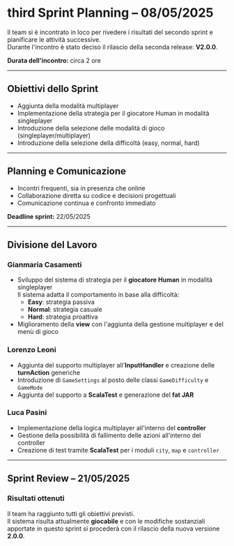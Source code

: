 # third Sprint Planning – 08/05/2025

Il team si è incontrato in loco per rivedere i risultati del secondo sprint e pianificare le attività successive.  
Durante l'incontro è stato deciso il rilascio della seconda release: **V2.0.0**.

**Durata dell'incontro:** circa 2 ore

---

## Obiettivi dello Sprint

- Aggiunta della modalità multiplayer
- Implementazione della strategia per il giocatore Human in modalità singleplayer
- Introduzione della selezione delle modalità di gioco (singleplayer/multiplayer)
- Introduzione della selezione della difficoltà (easy, normal, hard)

---

## Planning e Comunicazione

- Incontri frequenti, sia in presenza che online
- Collaborazione diretta su codice e decisioni progettuali
- Comunicazione continua e confronto immediato

**Deadline sprint:** 22/05/2025

---

## Divisione del Lavoro

### Gianmaria Casamenti

- Sviluppo del sistema di strategia per il **giocatore Human** in modalità singleplayer  
  Il sistema adatta il comportamento in base alla difficoltà:
    - **Easy**: strategia passiva
    - **Normal**: strategia casuale
    - **Hard**: strategia proattiva
- Miglioramento della **view** con l'aggiunta della gestione multiplayer e del menù di gioco

### Lorenzo Leoni

- Aggiunta del supporto multiplayer all'**InputHandler** e creazione delle **turnAction** generiche
- Introduzione di `GameSettings` al posto delle classi `GameDifficulty` e `GameMode`
- Aggiunta del supporto a **ScalaTest** e generazione del **fat JAR**

### Luca Pasini

- Implementazione della logica multiplayer all'interno del **controller**
- Gestione della possibilità di fallimento delle azioni all'interno del controller
- Creazione di test tramite **ScalaTest** per i moduli `city`, `map` e `controller`

---

## Sprint Review – 21/05/2025

### Risultati ottenuti

Il team ha raggiunto tutti gli obiettivi previsti.  
Il sistema risulta attualmente **giocabile** e con le modifiche sostanziali apportate in questo sprint si procederà con il rilascio della nuova versione **2.0.0**.
